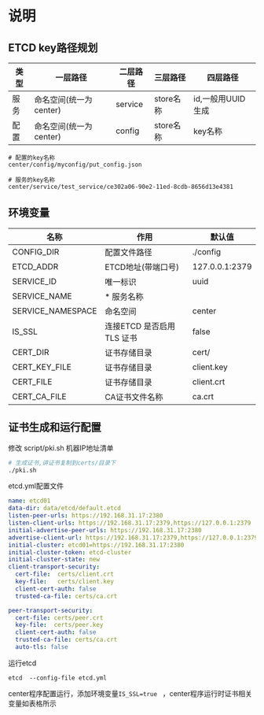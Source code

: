 # 说明
## ETCD key路径规划
| 类型     | 一层路径  | 二层路径 | 三层路径 | 四层路径         |
| -------- | --------- | -------- | -------- |--------------|
| 服务 | 命名空间(统一为center) | service | store名称 | id,一般用UUID生成 | 
| 配置 | 命名空间(统一为center) | config |  store名称 | key名称        |

```
# 配置的key名称
center/config/myconfig/put_config.json	

# 服务的key名称
center/service/test_service/ce302a06-90e2-11ed-8cdb-8656d13e4381
```

## 环境变量
| 名称                | 作用           | 默认值            |
|-------------------|--------------|----------------|
| CONFIG_DIR        | 配置文件路径       | ./config       |
| ETCD_ADDR         | ETCD地址(带端口号) |127.0.0.1:2379|
| SERVICE_ID        | 唯一标识         | uuid           |
| SERVICE_NAME      | * 服务名称       |                |
| SERVICE_NAMESPACE | 命名空间         | center         |
| IS_SSL             | 连接ETCD 是否启用TLS 证书 | false      |
| CERT_DIR           | 证书存储目录          | cert/      |
| CERT_KEY_FILE      | 证书存储目录          | client.key |
| CERT_FILE          | 证书存储目录          | client.crt |
| CERT_CA_FILE       | CA证书文件名称        | ca.crt     |


## 证书生成和运行配置
修改 script/pki.sh  机器IP地址清单
```bash 
# 生成证书,讲证书复制到certs/目录下
./pki.sh
```

etcd.yml配置文件
```yaml
name: etcd01
data-dir: data/etcd/default.etcd
listen-peer-urls: https://192.168.31.17:2380
listen-client-urls: https://192.168.31.17:2379,https://127.0.0.1:2379
initial-advertise-peer-urls: https://192.168.31.17:2380
advertise-client-url: https://192.168.31.17:2379,https://127.0.0.1:2379
initial-cluster: etcd01=https://192.168.31.17:2380
initial-cluster-token: etcd-cluster
initial-cluster-state: new
client-transport-security: 
  cert-file:  certs/client.crt
  key-file:   certs/client.key
  client-cert-auth: false
  trusted-ca-file: certs/ca.crt

peer-transport-security:
  cert-file: certs/peer.crt
  key-file:  certs/peer.key
  client-cert-auth: false
  trusted-ca-file: certs/ca.crt
  auto-tls: false
```

运行etcd
```
etcd  --config-file etcd.yml
```

center程序配置运行，添加环境变量```IS_SSL=true ``` ，center程序运行时证书相关变量如表格所示

